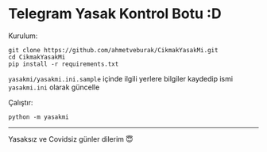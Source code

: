 # Telegram Yasak Kontrol Botu :D


Kurulum:

```
git clone https://github.com/ahmetveburak/CikmakYasakMi.git
cd CikmakYasakMi
pip install -r requirements.txt
```

`yasakmi/yasakmi.ini.sample` içinde ilgili yerlere bilgiler kaydedip ismi `yasakmi.ini` olarak güncelle

Çalıştır:
```
python -m yasakmi
```

____________________

Yasaksız ve Covidsiz günler dilerim 😇